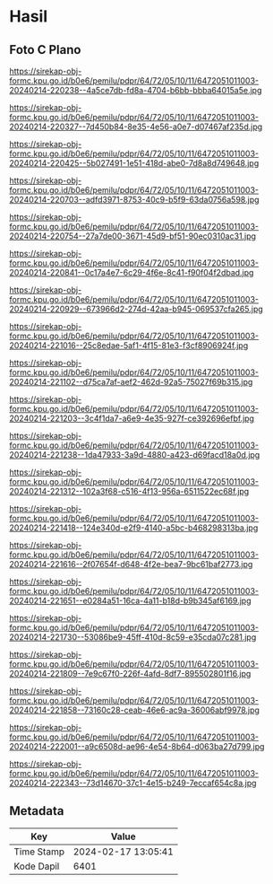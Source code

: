 # Hasil

## Foto C Plano

https://sirekap-obj-formc.kpu.go.id/b0e6/pemilu/pdpr/64/72/05/10/11/6472051011003-20240214-220238--4a5ce7db-fd8a-4704-b6bb-bbba64015a5e.jpg

https://sirekap-obj-formc.kpu.go.id/b0e6/pemilu/pdpr/64/72/05/10/11/6472051011003-20240214-220327--7d450b84-8e35-4e56-a0e7-d07467af235d.jpg

https://sirekap-obj-formc.kpu.go.id/b0e6/pemilu/pdpr/64/72/05/10/11/6472051011003-20240214-220425--5b027491-1e51-418d-abe0-7d8a8d749648.jpg

https://sirekap-obj-formc.kpu.go.id/b0e6/pemilu/pdpr/64/72/05/10/11/6472051011003-20240214-220703--adfd3971-8753-40c9-b5f9-63da0756a598.jpg

https://sirekap-obj-formc.kpu.go.id/b0e6/pemilu/pdpr/64/72/05/10/11/6472051011003-20240214-220754--27a7de00-3671-45d9-bf51-90ec0310ac31.jpg

https://sirekap-obj-formc.kpu.go.id/b0e6/pemilu/pdpr/64/72/05/10/11/6472051011003-20240214-220841--0c17a4e7-6c29-4f6e-8c41-f90f04f2dbad.jpg

https://sirekap-obj-formc.kpu.go.id/b0e6/pemilu/pdpr/64/72/05/10/11/6472051011003-20240214-220929--673966d2-274d-42aa-b945-069537cfa265.jpg

https://sirekap-obj-formc.kpu.go.id/b0e6/pemilu/pdpr/64/72/05/10/11/6472051011003-20240214-221016--25c8edae-5af1-4f15-81e3-f3cf8906924f.jpg

https://sirekap-obj-formc.kpu.go.id/b0e6/pemilu/pdpr/64/72/05/10/11/6472051011003-20240214-221102--d75ca7af-aef2-462d-92a5-75027f69b315.jpg

https://sirekap-obj-formc.kpu.go.id/b0e6/pemilu/pdpr/64/72/05/10/11/6472051011003-20240214-221203--3c4f1da7-a6e9-4e35-927f-ce392696efbf.jpg

https://sirekap-obj-formc.kpu.go.id/b0e6/pemilu/pdpr/64/72/05/10/11/6472051011003-20240214-221238--1da47933-3a9d-4880-a423-d69facd18a0d.jpg

https://sirekap-obj-formc.kpu.go.id/b0e6/pemilu/pdpr/64/72/05/10/11/6472051011003-20240214-221312--102a3f68-c516-4f13-956a-6511522ec68f.jpg

https://sirekap-obj-formc.kpu.go.id/b0e6/pemilu/pdpr/64/72/05/10/11/6472051011003-20240214-221418--124e340d-e2f9-4140-a5bc-b468298313ba.jpg

https://sirekap-obj-formc.kpu.go.id/b0e6/pemilu/pdpr/64/72/05/10/11/6472051011003-20240214-221616--2f07654f-d648-4f2e-bea7-9bc61baf2773.jpg

https://sirekap-obj-formc.kpu.go.id/b0e6/pemilu/pdpr/64/72/05/10/11/6472051011003-20240214-221651--e0284a51-16ca-4a11-b18d-b9b345af6169.jpg

https://sirekap-obj-formc.kpu.go.id/b0e6/pemilu/pdpr/64/72/05/10/11/6472051011003-20240214-221730--53086be9-45ff-410d-8c59-e35cda07c281.jpg

https://sirekap-obj-formc.kpu.go.id/b0e6/pemilu/pdpr/64/72/05/10/11/6472051011003-20240214-221809--7e9c67f0-226f-4afd-8df7-895502801f16.jpg

https://sirekap-obj-formc.kpu.go.id/b0e6/pemilu/pdpr/64/72/05/10/11/6472051011003-20240214-221858--73160c28-ceab-46e6-ac9a-36006abf9978.jpg

https://sirekap-obj-formc.kpu.go.id/b0e6/pemilu/pdpr/64/72/05/10/11/6472051011003-20240214-222001--a9c6508d-ae96-4e54-8b64-d063ba27d799.jpg

https://sirekap-obj-formc.kpu.go.id/b0e6/pemilu/pdpr/64/72/05/10/11/6472051011003-20240214-222343--73d14670-37c1-4e15-b249-7eccaf654c8a.jpg


## Metadata

| Key        | Value               |
| ---------- | ------------------- |
| Time Stamp | 2024-02-17 13:05:41 |
| Kode Dapil | 6401                |



